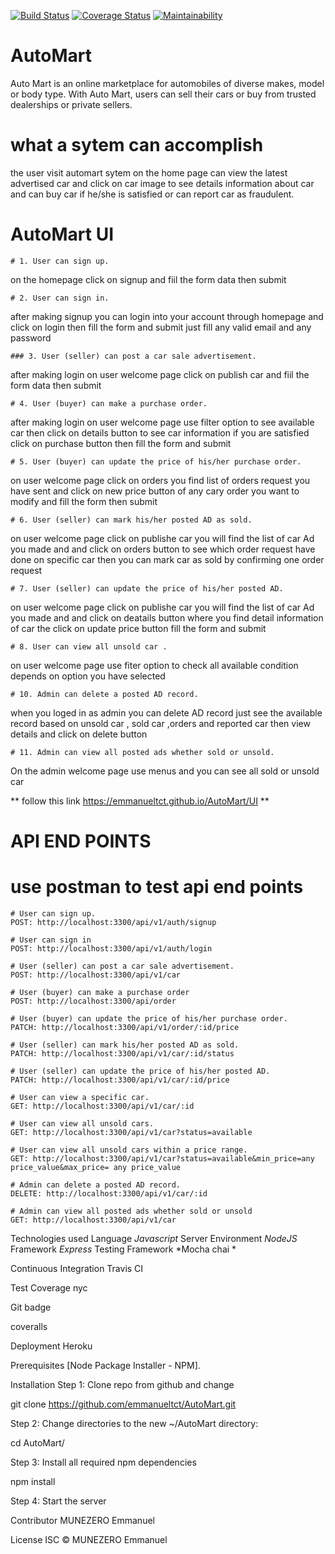 [![Build Status](https://travis-ci.org/emmanueltct/AutoMart.svg?branch=develop)](https://travis-ci.org/emmanueltct/AutoMart) 
[![Coverage Status](https://coveralls.io/repos/github/emmanueltct/AutoMart/badge.svg?branch=develop)](https://coveralls.io/github/emmanueltct/AutoMart?branch=develop)
[![Maintainability](https://api.codeclimate.com/v1/badges/9e4542a98921206d571f/maintainability)](https://codeclimate.com/github/emmanueltct/AutoMart/maintainability)

# AutoMart
Auto Mart is an online marketplace for automobiles of diverse makes, model or body type. With
Auto Mart, users can sell their cars or buy from trusted dealerships or private sellers.

# what a sytem can accomplish
the user visit automart sytem on the home page can view the latest advertised car and click on car image to see details information about car and can buy car if he/she is satisfied or can report car as fraudulent.
# AutoMart UI
	# 1. User can sign up.
	
on the homepage click on signup  and fiil the form data then submit
	
	# 2. User can sign in.
after making signup you can login into your account through homepage and click on login then fill the form and submit just fill any valid email and any password

	### 3. User (seller) can post a car sale advertisement.
after making login on user welcome page  click on publish car and fiil the form data then submit

	# 4. User (buyer) can make a purchase order.
after making login on user welcome page use filter option to see available car then click on details button to see car information if you are satisfied click on purchase button then fill the form and submit  

	# 5. User (buyer) can update the price of his/her purchase order.
on user welcome page click on orders you find list of orders request you have sent and click on new price button of any cary order you want to modify and fill the form then submit 

	# 6. User (seller) can mark his/her posted AD as sold.
on user welcome page click on publishe car you will find the list of car Ad you made and and click on orders button to see which order request have done on specific car then you can mark car as sold by confirming one order request

	# 7. User (seller) can update the price of his/her posted AD.
on user welcome page click on publishe car you will find the list of car Ad you made and and click on deatails button where you find detail information of car the click on update price button fill the form and submit

	# 8. User can view all unsold car .
on user welcome page use fiter option to check all available condition depends on option you have selected


	# 10. Admin can delete a posted AD record.	
when you loged in as admin you can delete AD record just see the available record based on unsold car , sold car ,orders and reported car then view details and click on delete button

	# 11. Admin can view all posted ads whether sold or unsold.
On the admin welcome  page use menus and you can see all sold or unsold car

** follow this link  https://emmanueltct.github.io/AutoMart/UI **

# API END POINTS

# use postman to test api end points

	# User can sign up.
	POST: http://localhost:3300/api/v1/auth/signup

	# User can sign in
	POST: http://localhost:3300/api/v1/auth/login

	# User (seller) can post a car sale advertisement.
	POST: http://localhost:3300/api/v1/car

	# User (buyer) can make a purchase order
	POST: http://localhost:3300/api/order
	
	# User (buyer) can update the price of his/her purchase order.
	PATCH: http://localhost:3300/api/v1/order/:id/price

	# User (seller) can mark his/her posted AD as sold.
	PATCH: http://localhost:3300/api/v1/car/:id/status

	# User (seller) can update the price of his/her posted AD.
	PATCH: http://localhost:3300/api/v1/car/:id/price

	# User can view a specific car.
	GET: http://localhost:3300/api/v1/car/:id

	# User can view all unsold cars.
	GET: http://localhost:3300/api/v1/car?status=available
	
	# User can view all unsold cars within a price range.
	GET: http://localhost:3300/api/v1/car?status=available&min_price=any price_value&max_price= any price_value
	
	# Admin can delete a posted AD record.
	DELETE: http://localhost:3300/api/v1/car/:id

	# Admin can view all posted ads whether sold or unsold
	GET: http://localhost:3300/api/v1/car

Technologies used
Language
*Javascript*
Server Environment
 *NodeJS* 
Framework
 *Express* 
Testing Framework
 *Mocha chai *

Continuous Integration
Travis CI

Test Coverage
nyc

Git badge

coveralls

Deployment
Heroku

Prerequisites
 [Node Package Installer - NPM].

Installation
Step 1: Clone repo from github and change

git clone  https://github.com/emmanueltct/AutoMart.git

Step 2: Change directories to the new ~/AutoMart directory:

cd AutoMart/

Step 3: Install all required npm dependencies

npm install

Step 4: Start the server



Contributor
MUNEZERO Emmanuel

License
ISC © MUNEZERO Emmanuel
